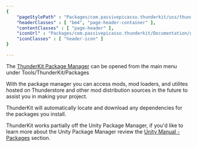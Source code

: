 ```yaml
---
{ 
	"pageStylePath" : "Packages/com.passivepicasso.thunderkit/uss/thunderkit_style.uss",
	"headerClasses" : [ "bm4", "page-header-container" ],
	"contentClasses" : [ "page-header" ],
	"iconUrl" : "Packages/com.passivepicasso.thunderkit/Documentation/graphics/TK_PackageSource_2X_Icon.png",
	"iconClasses" : [ "header-icon" ]
}

---
```


The [ThunderKit Package Manager](menulink://Tools/ThunderKit/Packages) can be opened from the main menu under Tools/ThunderKit/Packages

With the package manager you can access mods, mod loaders, and utilites hosted on Thunderstore and other mod distribution sources in the future to assist you in making your project.

ThunderKit will automatically locate and download any dependencies for the packages you install.

ThunderKit works partially off the Unity Package Manager, if you'd like to learn more about the Unity Package Manager review the [Unity Manual - Packages](https://docs.unity3d.com/Manual/PackagesList.html) section.